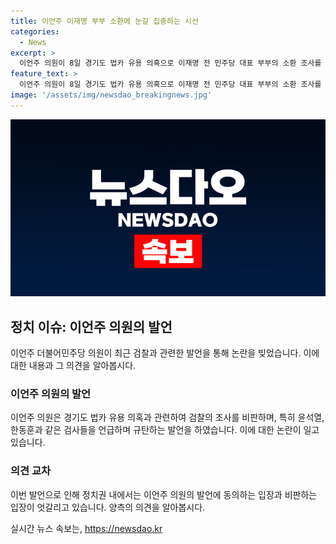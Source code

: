 ```yaml
---
title: 이언주 이재명 부부 소환에 눈길 집중하는 시선
categories:
  - News
excerpt: >
  이언주 의원이 8일 경기도 법카 유용 의혹으로 이재명 전 민주당 대표 부부의 소환 조사를 비판했다. 검찰의 부당한 행동에 대해 검찰은 권력자를 위한 사설기관인가라며 검찰개혁에 국민이 동의하고 있다고 주장했다. 이어 윤석열, 한동훈의 죄를 나중에 반드시 물어야 한다며, 검찰의 양태를 비판하고 대국민적 국가개혁이 필요하다고 밝혔다. 만약 이에 대한 추가 정보가 필요하다면 클릭하세요.
feature_text: >
  이언주 의원이 8일 경기도 법카 유용 의혹으로 이재명 전 민주당 대표 부부의 소환 조사를 비판했다. 검찰의 부당한 행동에 대해 검찰은 권력자를 위한 사설기관인가라며 검찰개혁에 국민이 동의하고 있다고 주장했다. 이어 윤석열, 한동훈의 죄를 나중에 반드시 물어야 한다며, 검찰의 양태를 비판하고 대국민적 국가개혁이 필요하다고 밝혔다. 만약 이에 대한 추가 정보가 필요하다면 클릭하세요.
image: '/assets/img/newsdao_breakingnews.jpg'
---
```


<p><img src="/assets/img/newsdao_breakingnews.jpg" alt="implanttips 속보" /></p>

<h2 data-ke-size="size26">정치 이슈: 이언주 의원의 발언</h2>

<p data-ke-size="size16">이언주 더불어민주당 의원이 최근 검찰과 관련한 발언을 통해 논란을 빚었습니다. 이에 대한 내용과 그 의견을 알아봅시다.</p>

<h3>이언주 의원의 발언</h3>

<p data-ke-size="size16">이언주 의원은 경기도 법카 유용 의혹과 관련하여 검찰의 조사를 비판하며, 특히 윤석열, 한동훈과 같은 검사들을 언급하며 규탄하는 발언을 하였습니다. 이에 대한 논란이 일고 있습니다.</p>

<h3>의견 교차</h3>

<p data-ke-size="size16">이번 발언으로 인해 정치권 내에서는 이언주 의원의 발언에 동의하는 입장과 비판하는 입장이 엇갈리고 있습니다. 양측의 의견을 알아봅시다.</p>
실시간 뉴스 속보는, <a href="https://newsdao.kr" rel="dofollow">https://newsdao.kr</a>


